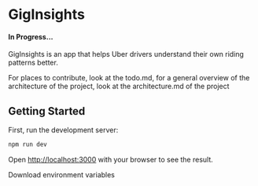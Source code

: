 # GigInsights

#### In Progress...

GigInsights is an app that helps Uber drivers understand their own riding patterns better.

For places to contribute, look at the todo.md, for a general overview of the
architecture of the project, look at the architecture.md of the project

## Getting Started

First, run the development server:

```bash
npm run dev
```

Open [http://localhost:3000](http://localhost:3000) with your browser to see the result.

Download environment variables
